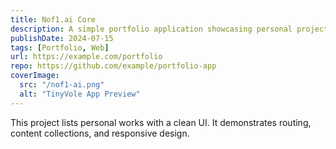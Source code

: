 ```yaml
---
title: Nof1.ai Core
description: A simple portfolio application showcasing personal projects.
publishDate: 2024-07-15
tags: [Portfolio, Web]
url: https://example.com/portfolio
repo: https://github.com/example/portfolio-app
coverImage:
  src: "/nof1-ai.png"
  alt: "TinyVole App Preview"
---
```


This project lists personal works with a clean UI. It demonstrates routing, content collections, and responsive design.